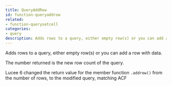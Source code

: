 ```yaml
---
title: QueryAddRow
id: function-queryaddrow
related:
- function-querysetcell
categories:
- query
description: Adds rows to a query, either empty row(s) or you can add a row with data
---
```


Adds rows to a query, either empty row(s) or you can add a row with data.

The number returned is the new row count of the query.

Lucee 6 changed the return value for the member function `.addrow()` from the number of rows, to the modified query, matching ACF
